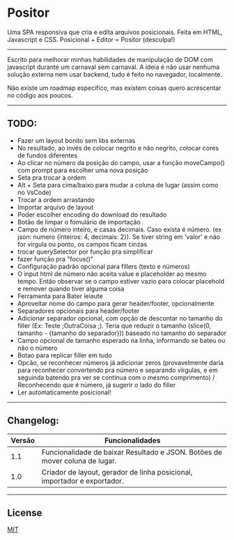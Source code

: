 # Positor 

Uma SPA responsiva que cria e edita arquivos posicionais. Feita em HTML, Javascript e CSS.
Posicional + Editor = Positor (desculpa!)

---

Escrito para melhorar minhas habilidades de manipulação de DOM com javascript durante um carnaval sem carnaval. A ideia é não usar nenhuma solução externa nem usar backend, tudo é feito no navegador, localmente.

Não existe um roadmap específico, mas existem coisas quero acrescentar no código aos poucos.

---

## TODO:

- Fazer um layout bonito sem libs externas
- No resultado, ao invés de colocar negrito e não negrito, colocar cores de fundos diferentes
- Ao clicar no número da posição do campo, usar a função moveCampo() com prompt para escolher uma nova posição
- Seta pra trocar a ordem
- Alt + Seta para cima/baixo para mudar a coluna de lugar (assim como no VsCode)
- Trocar a ordem arrastando
- Importar arquivo de layout
- Poder escolher encoding do download do resultado
- Botão de limpar o fomulário de importação
- Campo de número inteiro, e casas decimais. Caso exista é número. (ex json: numero {inteiros: 4, decimais: 2}). Se tiver string em 'valor' e não for vírgula ou ponto, os campos ficam cinzas
- trocar querySelector por função pra simplificar
- fazer função pra "focus()"
- Configuração padrão opcional para fillers (texto e números)
- O input html de número não aceita value e placeholder ao mesmo tempo. Então observar se o campo estiver vazio para colocar placehold e remover quando tiver alguma coisa
- Ferramenta para Bater leiaute
- Aproveitar nome do campo para gerar header/footer, opcionalmente
- Separadores opcionais para header/footer
- Adicionar separador opcional, com opção de descontar no tamanho do filler (Ex: Teste           ;OutraCoisa           ;). Teria que reduzir o tamanho (slice(0, tamanho - {tamanho do separador})) baseado no tamanho do separador
- Campo opcional de tamanho esperado na linha, informando se bateu ou não o número
- Botao para replicar filler em tudo
- Opcão, se reconhecer números já adicionar zeros (provavelmente daria para reconhecer convertendo pra número e separando vírgulas, e em seguinda batendo pra ver se continua com o mesmo comprimento) / Reconhecendo que é número, já sugerir o lado do filler
- Ler automaticamente posicional!

---

## Changelog:

| Versão | Funcionalidades   |
| -------| ----------------- |
| 1.1    | Funcionalidade de baixar Resultado e JSON. Botões de mover coluna de lugar.|
| 1.0    | Criador de layout, gerador de linha posicional, importador e exportador.|

---
## License

[MIT](https://opensource.org/licenses/MIT)
